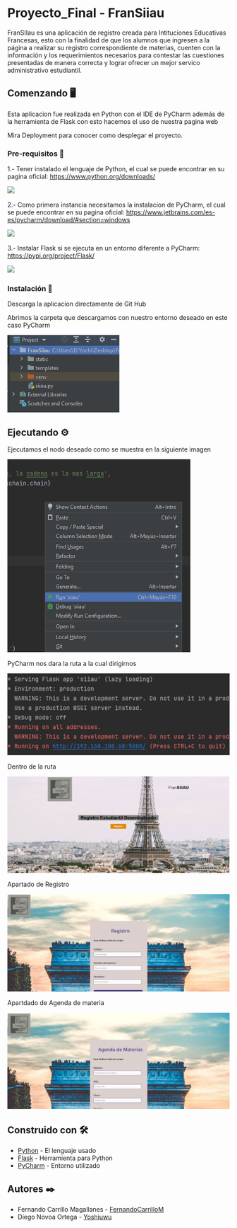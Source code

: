 # Proyecto_Final - FranSiiau

FranSIIau es una aplicación de registro creada para Intituciones Educativas Francesas, esto con la finalidad de que los alumnos que ingresen a la página a realizar su registro correspondiente de materias, cuenten con la información y los requerimientos necesarios para contestar las cuestiones presentadas de manera correcta y lograr ofrecer un mejor servico administrativo estudiantil.

## Comenzando 🖥️
Esta aplicacion fue realizada en Python con el IDE de PyCharm además de la herramienta de Flask con esto hacemos el uso de nuestra pagina web

Mira Deployment para conocer como desplegar el proyecto.
### Pre-requisitos 📓
1.- Tener instalado el lenguaje de Python, el cual se puede encontrar en su pagina oficial: https://www.python.org/downloads/

<img src="https://user-images.githubusercontent.com/84459707/123178112-29dec380-d44c-11eb-803b-b6b25f57728d.png"/>

2.- Como primera instancia necesitamos la instalacion de PyCharm, el cual se puede encontrar en su pagina oficial: https://www.jetbrains.com/es-es/pycharm/download/#section=windows

<img src="https://user-images.githubusercontent.com/84459707/123177329-b12b3780-d44a-11eb-8e94-d409bf89d613.png"/>

3.- Instalar Flask si se ejecuta en un entorno diferente a PyCharm: https://pypi.org/project/Flask/

<img src="https://user-images.githubusercontent.com/84459707/123177904-c6549600-d44b-11eb-9ff6-0984b3ed04cf.png"/>

### Instalación 🔧

Descarga la aplicacion directamente de Git Hub

Abrimos la carpeta que descargamos con nuestro entorno deseado en este caso PyCharm

![Image text](https://github.com/FernandoCarrilloM/Proyecto_Final/blob/master/1.jpeg) 

## Ejecutando ⚙️

Ejecutamos el nodo deseado como se muestra en la siguiente imagen 

![Image text](https://github.com/FernandoCarrilloM/Proyecto_Final/blob/master/2.jpeg)

PyCharm nos dara la ruta a la cual dirigirnos

![Image text](https://github.com/FernandoCarrilloM/Proyecto_Final/blob/master/3.jpeg)

Dentro de la ruta

![Image text](https://github.com/FernandoCarrilloM/Proyecto_Final/blob/master/4.jpeg)

Apartado de Registro

![Image text](https://github.com/FernandoCarrilloM/Proyecto_Final/blob/master/5.jpeg)

Apartdado de Agenda de materia

![Image text](https://github.com/FernandoCarrilloM/Proyecto_Final/blob/master/6.jpeg)

## Construido con 🛠️
  - [Python](https://www.python.org/downloads/) - El lenguaje usado
  - [Flask](https://pypi.org/project/Flask/) - Herramienta para Python
  - [PyCharm](https://www.jetbrains.com/es-es/pycharm/download/#section=windows) - Entorno utilizado
## Autores ✒️
  - Fernando Carrillo Magallanes - [FernandoCarrilloM](https://github.com/FernandoCarrilloM)
  - Diego Novoa Ortega - [Yoshiuwu](https://github.com/Yoshiuwu)
